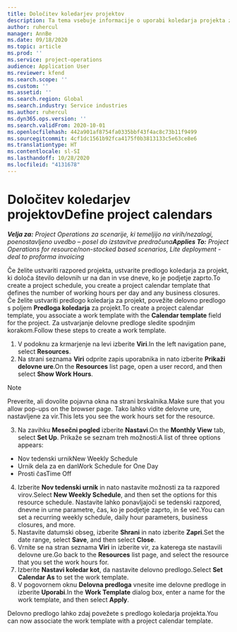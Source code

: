 ```yaml
---
title: Določitev koledarjev projektov
description: Ta tema vsebuje informacije o uporabi koledarja projekta za sledenje razporedu projekta.
author: ruhercul
manager: AnnBe
ms.date: 09/18/2020
ms.topic: article
ms.prod: ''
ms.service: project-operations
audience: Application User
ms.reviewer: kfend
ms.search.scope: ''
ms.custom: ''
ms.assetid: ''
ms.search.region: Global
ms.search.industry: Service industries
ms.author: ruhercul
ms.dyn365.ops.version: ''
ms.search.validFrom: 2020-10-01
ms.openlocfilehash: 442a901af8754fa0335bbf43f4ac8c73b11f9499
ms.sourcegitcommit: 4cf1dc1561b92fca4175f0b3813133c5e63ce8e6
ms.translationtype: HT
ms.contentlocale: sl-SI
ms.lasthandoff: 10/28/2020
ms.locfileid: "4131678"
---
```

# <a name="define-project-calendars"></a><span data-ttu-id="f6c71-103">Določitev koledarjev projektov</span><span class="sxs-lookup"><span data-stu-id="f6c71-103">Define project calendars</span></span>

<span data-ttu-id="f6c71-104">_**Velja za:** Project Operations za scenarije, ki temeljijo na virih/nezalogi, poenostavljeno uvedbo – posel do izstavitve predračuna_</span><span class="sxs-lookup"><span data-stu-id="f6c71-104">_**Applies To:** Project Operations for resource/non-stocked based scenarios, Lite deployment - deal to proforma invoicing_</span></span>

<span data-ttu-id="f6c71-105">Če želite ustvariti razpored projekta, ustvarite predlogo koledarja za projekt, ki določa število delovnih ur na dan in vse dneve, ko je podjetje zaprto.</span><span class="sxs-lookup"><span data-stu-id="f6c71-105">To create a project schedule, you create a project calendar template that defines the number of working hours per day and any business closures.</span></span> <span data-ttu-id="f6c71-106">Če želite ustvariti predlogo koledarja za projekt, povežite delovno predlogo s poljem **Predloga koledarja** za projekt.</span><span class="sxs-lookup"><span data-stu-id="f6c71-106">To create a project calendar template, you associate a work template with the **Calendar template** field for the project.</span></span> <span data-ttu-id="f6c71-107">Za ustvarjanje delovne predloge sledite spodnjim korakom.</span><span class="sxs-lookup"><span data-stu-id="f6c71-107">Follow these steps to create a work template.</span></span>

1. <span data-ttu-id="f6c71-108">V podoknu za krmarjenje na levi izberite **Viri**.</span><span class="sxs-lookup"><span data-stu-id="f6c71-108">In the left navigation pane, select **Resources**.</span></span> 
2. <span data-ttu-id="f6c71-109">Na strani seznama **Viri** odprite zapis uporabnika in nato izberite **Prikaži delovne ure**.</span><span class="sxs-lookup"><span data-stu-id="f6c71-109">On the **Resources** list page, open a user record, and then select **Show Work Hours**.</span></span>

  > [!NOTE]
  > <span data-ttu-id="f6c71-110">Preverite, ali dovolite pojavna okna na strani brskalnika.</span><span class="sxs-lookup"><span data-stu-id="f6c71-110">Make sure that you allow pop-ups on the browser page.</span></span> <span data-ttu-id="f6c71-111">Tako lahko vidite delovne ure, nastavljene za vir.</span><span class="sxs-lookup"><span data-stu-id="f6c71-111">This lets you see the work hours set for the resource.</span></span>
  
3. <span data-ttu-id="f6c71-112">Na zavihku **Mesečni pogled** izberite **Nastavi**.</span><span class="sxs-lookup"><span data-stu-id="f6c71-112">On the **Monthly View** tab, select **Set Up**.</span></span> <span data-ttu-id="f6c71-113">Prikaže se seznam treh možnosti:</span><span class="sxs-lookup"><span data-stu-id="f6c71-113">A list of three options appears:</span></span> 

  - <span data-ttu-id="f6c71-114">Nov tedenski urnik</span><span class="sxs-lookup"><span data-stu-id="f6c71-114">New Weekly Schedule</span></span>
  - <span data-ttu-id="f6c71-115">Urnik dela za en dan</span><span class="sxs-lookup"><span data-stu-id="f6c71-115">Work Schedule for One Day</span></span>
  - <span data-ttu-id="f6c71-116">Prosti čas</span><span class="sxs-lookup"><span data-stu-id="f6c71-116">Time Off</span></span>

4. <span data-ttu-id="f6c71-117">Izberite **Nov tedenski urnik** in nato nastavite možnosti za ta razpored virov.</span><span class="sxs-lookup"><span data-stu-id="f6c71-117">Select **New Weekly Schedule**, and then set the options for this resource schedule.</span></span> <span data-ttu-id="f6c71-118">Nastavite lahko ponavljajoči se tedenski razpored, dnevne in urne parametre, čas, ko je podjetje zaprto, in še več.</span><span class="sxs-lookup"><span data-stu-id="f6c71-118">You can set a recurring weekly schedule, daily hour parameters, business closures, and more.</span></span>
5. <span data-ttu-id="f6c71-119">Nastavite datumski obseg, izberite **Shrani** in nato izberite **Zapri**.</span><span class="sxs-lookup"><span data-stu-id="f6c71-119">Set the date range, select **Save**, and then select **Close**.</span></span> 
6. <span data-ttu-id="f6c71-120">Vrnite se na stran seznama **Viri** in izberite vir, za katerega ste nastavili delovne ure.</span><span class="sxs-lookup"><span data-stu-id="f6c71-120">Go back to the **Resources** list page, and select the resource that you set the work hours for.</span></span> 
7. <span data-ttu-id="f6c71-121">Izberite **Nastavi koledar kot**, da nastavite delovno predlogo.</span><span class="sxs-lookup"><span data-stu-id="f6c71-121">Select **Set Calendar As** to set the work template.</span></span> 
8. <span data-ttu-id="f6c71-122">V pogovornem oknu **Delovna predloga** vnesite ime delovne predloge in izberite **Uporabi**.</span><span class="sxs-lookup"><span data-stu-id="f6c71-122">In the **Work Template** dialog box, enter a name for the work template, and then select **Apply**.</span></span> 

<span data-ttu-id="f6c71-123">Delovno predlogo lahko zdaj povežete s predlogo koledarja projekta.</span><span class="sxs-lookup"><span data-stu-id="f6c71-123">You can now associate the work template with a project calendar template.</span></span>
